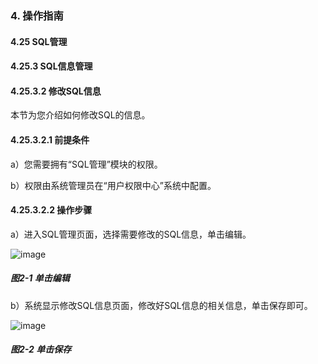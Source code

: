 ### 4. 操作指南

#### 4.25 SQL管理

#### 4.25.3 SQL信息管理

#### 4.25.3.2 修改SQL信息

本节为您介绍如何修改SQL的信息。

#### 4.25.3.2.1 前提条件

a）您需要拥有“SQL管理”模块的权限。

b）权限由系统管理员在“用户权限中心”系统中配置。

#### 4.25.3.2.2 操作步骤

a）进入SQL管理页面，选择需要修改的SQL信息，单击编辑。

![image](https://user-images.githubusercontent.com/79617492/201888242-4bbe60d8-decb-4693-9a63-39180a904610.png)

##### 图2-1 单击编辑

b）系统显示修改SQL信息页面，修改好SQL信息的相关信息，单击保存即可。

![image](https://user-images.githubusercontent.com/79617492/201888257-e1454d49-e03a-4431-863e-5b0bf7ed5d3f.png)

##### 图2-2 单击保存
